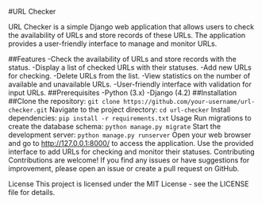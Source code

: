 #URL Checker

URL Checker is a simple Django web application that allows users to check the availability of URLs and store records of these URLs. The application provides a user-friendly interface to manage and monitor URLs.

##Features
-Check the availability of URLs and store records with the status.
-Display a list of checked URLs with their statuses.
-Add new URLs for checking.
-Delete URLs from the list.
-View statistics on the number of available and unavailable URLs.
-User-friendly interface with validation for input URLs.
##Prerequisites
-Python (3.x)
-Django (4.2)
##Installation
##Clone the repository:
`git clone https://github.com/your-username/url-checker.git`
Navigate to the project directory:
`cd url-checker`
Install dependencies:
`pip install -r requirements.txt`
Usage
Run migrations to create the database schema:
`python manage.py migrate`
Start the development server:
`python manage.py runserver`
Open your web browser and go to http://127.0.0.1:8000/ to access the application.
Use the provided interface to add URLs for checking and monitor their statuses.
Contributing
Contributions are welcome! If you find any issues or have suggestions for improvement, please open an issue or create a pull request on GitHub.

License
This project is licensed under the MIT License - see the LICENSE file for details.

